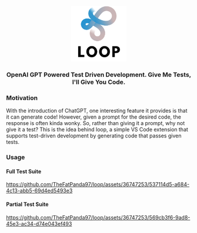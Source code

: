 <div align="center">
  <img src="assets/logo.png" alt="loop logo" width="150"/>
  </hl>
	<h3>
		 OpenAI GPT Powered Test Driven Development. Give Me Tests, I'll Give You Code.
	</h3>
</div>

### Motivation

With the introduction of ChatGPT, one interesting feature it provides is that it can generate code! However, given a prompt for the desired code, the response is often kinda wonky. So, rather than giving it a prompt, why not give it a test? This is the idea behind loop, a simple VS Code extension that supports test-driven development by generating code that passes given tests.

### Usage

#### Full Test Suite
https://github.com/TheFatPanda97/loop/assets/36747253/537114d5-a684-4c13-abb5-69d4ed5493e3

#### Partial Test Suite
https://github.com/TheFatPanda97/loop/assets/36747253/569cb3f6-9ad8-45e3-ac34-d74e043ef493


